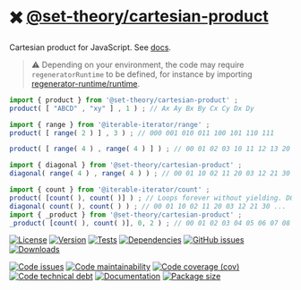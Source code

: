:heavy_multiplication_x: [@set-theory/cartesian-product](https://set-theory.github.io/cartesian-product)
==

Cartesian product for JavaScript.
See [docs](https://set-theory.github.io/cartesian-product/index.html).

> :warning: Depending on your environment, the code may require
> `regeneratorRuntime` to be defined, for instance by importing
> [regenerator-runtime/runtime](https://www.npmjs.com/package/regenerator-runtime).

```js
import { product } from '@set-theory/cartesian-product' ;
product( [ "ABCD" , "xy" ] , 1 ) ; // Ax Ay Bx By Cx Cy Dx Dy

import { range } from '@iterable-iterator/range' ;
product( [ range( 2 ) ] , 3 ) ; // 000 001 010 011 100 101 110 111

product( [ range( 4 ) , range( 4 ) ] ) ; // 00 01 02 03 10 11 12 13 20 21 ...

import { diagonal } from '@set-theory/cartesian-product' ;
diagonal( range( 4 ) , range( 4 ) ) ; // 00 01 10 02 11 20 03 12 21 30 ...

import { count } from '@iterable-iterator/count' ;
product( [count( ), count( )] ) ; // Loops forever without yielding. DO NOT DO THIS
diagonal( count( ), count( ) ) ; // 00 01 10 02 11 20 03 12 21 30 ...
import { _product } from '@set-theory/cartesian-product' ;
_product( [count( ), count( )], 0, 2 ) ; // 00 01 02 03 04 05 06 07 08 09 ...
```

[![License](https://img.shields.io/github/license/set-theory/cartesian-product.svg)](https://raw.githubusercontent.com/set-theory/cartesian-product/main/LICENSE)
[![Version](https://img.shields.io/npm/v/@set-theory/cartesian-product.svg)](https://www.npmjs.org/package/@set-theory/cartesian-product)
[![Tests](https://img.shields.io/github/actions/workflow/status/set-theory/cartesian-product/ci.yml?branch=main&event=push&label=tests)](https://github.com/set-theory/cartesian-product/actions/workflows/ci.yml?query=branch:main)
[![Dependencies](https://img.shields.io/librariesio/github/set-theory/cartesian-product.svg)](https://github.com/set-theory/cartesian-product/network/dependencies)
[![GitHub issues](https://img.shields.io/github/issues/set-theory/cartesian-product.svg)](https://github.com/set-theory/cartesian-product/issues)
[![Downloads](https://img.shields.io/npm/dm/@set-theory/cartesian-product.svg)](https://www.npmjs.org/package/@set-theory/cartesian-product)

[![Code issues](https://img.shields.io/codeclimate/issues/set-theory/cartesian-product.svg)](https://codeclimate.com/github/set-theory/cartesian-product/issues)
[![Code maintainability](https://img.shields.io/codeclimate/maintainability/set-theory/cartesian-product.svg)](https://codeclimate.com/github/set-theory/cartesian-product/trends/churn)
[![Code coverage (cov)](https://img.shields.io/codecov/c/gh/set-theory/cartesian-product/main.svg)](https://codecov.io/gh/set-theory/cartesian-product)
[![Code technical debt](https://img.shields.io/codeclimate/tech-debt/set-theory/cartesian-product.svg)](https://codeclimate.com/github/set-theory/cartesian-product/trends/technical_debt)
[![Documentation](https://set-theory.github.io/cartesian-product/badge.svg)](https://set-theory.github.io/cartesian-product/source.html)
[![Package size](https://img.shields.io/bundlephobia/minzip/@set-theory/cartesian-product)](https://bundlephobia.com/result?p=@set-theory/cartesian-product)
